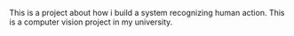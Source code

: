 This is a project about how i build a system recognizing human action. This is a computer vision project in my university. 